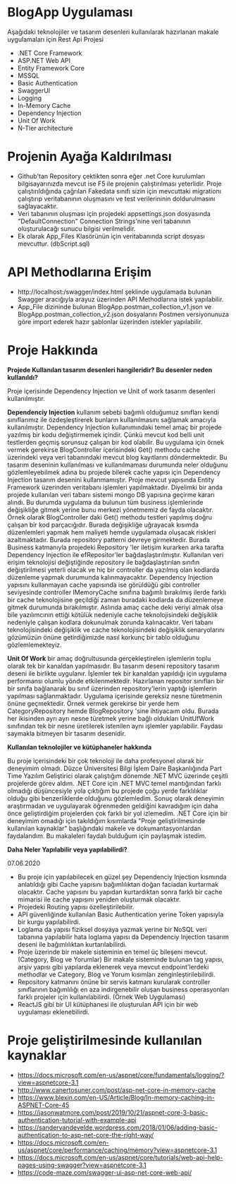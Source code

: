 # BlogApp Uygulaması

Aşağıdaki teknolojiler ve tasarım desenleri kullanılarak hazırlanan makale uygulamaları için Rest Api Projesi

  - .NET Core Framework 
  - ASP.NET Web API
  - Entity Framework Core
  - MSSQL
  - Basic Authentication
  - SwaggerUI
  - Logging
  - In-Memory Cache
  - Dependency Injection
  - Unit Of Work
  - N-Tier architecture

# Projenin Ayağa Kaldırılması

  - Github'tan Repository çektikten sonra eğer .net Core kurulumları bilgisayarınızda mevcut ise F5 ile projenin çalıştırılması yeterlidir. Proje çalıştırıldığında çağrılan Fakedata sınıfı sizin için mevcuttaki migrationı çalıştırıp veritabanının oluşmasını ve test verilerininin doldurulmasını sağlayacaktır. 
  - Veri tabanının oluşması için projedeki appsettings.json dosyasında "DefaultConnection" Connection Strings'nine veri tabanının oluşturulacağı sunucu bilgisi verilmelidir.
  - Ek olarak App_Files Klasörünün için veritabanında script dosyası mevcuttur. (dbScript.sql)

# API Methodlarına Erişim

  - http://localhost:<port>/swagger/index.html şeklinde uygulamada bulunan Swagger aracığıyla arayuz üzerinden API Methodlarına istek yapılabilir.
  - App_File dizininde bulunan BlogApp.postman_collection_v1.json ve BlogApp.postman_collection_v2.json dosyalarını Postmen versiyonunuza göre import ederek hazır şablonlar üzerinden istekler yapılabilir.
  
# Proje Hakkında

**Projede Kullanılan tasarım desenleri hangileridir? Bu desenler neden kullanıldı?**

 Proje içerisinde Dependency Injection ve Unit of work tasarım desenleri kullanılmıştır. 
 
 **Dependenciy Injection** kullanım sebebi bağımlı olduğumuz sınıfları kendi sınıflarımız ile özdeşleştirerek bunların kullanılmasını sağlamak amacıyla kullanılmıştır. Dependency Injection kullanımındaki temel amaç bir projede yazılmış bir kodu değiştirmemek içindir. Çünkü mevcut kod belli unit testlerden geçmiş sorunsuz çalışan bir kod olabilir. Bu uygulama için örnek vermek gerekirse BlogController içerisindeki Get() methodu cache üzerindeki veya veri tabanındaki mevcut blog kayıtlarını döndermektedir. Bu tasarım deseninin kullanılması ve kullanılmaması durumunda neler olduğunu gözlemleyebilmek adına bu projede bilerek cache yapısı için Dependency Injection tasarım desenini kullanmamıştır. Proje mevcut yapısında Entity Framework üzerinden veritabanı işlemleri yapılmaktadır. Diyelimki bir anda projede kullanılan veri tabanı sistemi mongo DB yapısına geçirme kararı alındı. Bu durumda uygulama da bulunun tüm business işlemlerinde değişikliğe gitmek yerine bunu merkezi yönetmemiz de fayda olacaktır. Örnek olarak BlogController daki Get() methodu testleri yapılmış doğru çalışan bir kod parçacığıdır. Burada değişikliğe uğrayacak kısımda düzenlemleri yapmak hem maliyeti hemde uygulamada oluşacak riskleri azaltmaktadır. Burada repository patterni devreye girmektedir. Burada Business katmanıyla projedeki Repository 'ler iletişim kurarken arka tarafta Dependency Injection ile efRepositor'ler bağdaşlaştırılmıştır. Kullanılan veri erişim teknolojisi değiştiğinde repository ile bağdaşlaştırılan sınıfın değiştirilmesi yeterli olacak ve hiç bir controller da yazılmış olan kodlarda düzenleme yapmak durumunda kalınmayacaktır. Dependency Injection yapısını kullanmayan cache yapısında ise görüldüğü gibi controller seviyesinde controller IMemoryCache sınıfına bağımlı bırakılmış ilerde farklı bir cache teknolojisine geçildiği zaman buradaki kodlarda da düzenlemeye gitmek durumunda bırakılmıştır. Aslında amaç cache deki veriyi almak olsa bile yazılımcının ettiği kötülük nedeniyle cache teknolojisindeki değişiklik nedeniyle çalışan kodlara dokunulmak zorunda kalınacaktır. Veri tabanı teknolojisindeki değişiklik ve cache teknolojisindeki değişiklik senaryolarını gözümüzün önüne getirdiğimizde nasıl korkunç bir tablo olduğunu gözlemlemekteyiz.
 
  **Unit Of Work**  bir amaç doğrultusunda gerçekleştirelen işlemlerin toplu olarak tek bir kanaldan yapılmasıdır. Bu tasarım deseni repository tasarım deseni ile birlikte uygulanır. İşlemler tek bir kanaldan yapıldığı için uygulama performansı olumlu yönde etkilenmektedir. Hazırlanan repositor sınıfları bir bir sınıfa bağlanarak bu sınıf üzerinden repository'lerin yaptığı işlemlerin yapılması sağlanmaktadır. Uygulama içerisinde gereksiz nesne türetmenin önüne geçmektedir. Örnek vermek gerekirse bir yerde hem CategoryRepository hemde BlogRepository 'sine ihtiyacaım oldu. Burada her ikisinden ayrı ayrı nesne türetmek yerine bağlı oldukları UnitUfWork sınıfından tek bir nesne üretilerek istenilen aynı işlemler yapılabilir. Faydası saymakla bitmeyen bir tasarım desenidir.

**Kullanılan teknolojiler ve kütüphaneler hakkında**

Bu proje içerisindeki bir çok teknoloji ile daha profesyonel olarak bir deneyimim olmadı. Düzce Üniversitesi Bilgi İşlem Daire Başkanlığında Part Time Yazılım Geliştirici olarak çalıştığım dönemde .NET MVC üzerinde çeşitli projelerde görev aldım. .NET Core için .NET MVC temel mantığından farklı olmadığı düşüncesiyle yola çıktığım bu projede çoğu yerde farklılıklar olduğu gibi benzerliklerde olduğunu gözlemledim. Sonuç olarak deneyimin araştırmadan ve uygulayarak öğrenmeden geldiğini kavradığım için daha önce geliştirdiğim projelerden çok farklı bir yol izlemedim.  .NET Core için bir deneyimim omadığı için takıldığım kısımlarda "Proje geliştirilmesinde kullanılan kaynaklar" başlığındaki makele ve dokumantasyonlardan faydalandım. Bu makaleleri faydalı bulduğum için paylaşmak istedim. 

**Daha Neler Yapılabilir veya yapılabilirdi?**

07.06.2020
*   Bu proje için yapılabilecek en güzel şey Dependenciy Injection kısmında anlatıldığı gibi Cache yapısını bağımlılıktan doğan faciadan kurtarmak olacaktır. Cache yapısını bu yapıdan kurtardıktan sonra farklı bir cache mimarisi ile cache yapısını yeniden oluşturmak olacaktır. 
*   Projedeki Routing yapısı özelleştirilebilir.
*   API güvenliğinde kullanılan Basic Authentication yerine Token yapısıyla bir kurgu yapılabilirdi.
*   Loglama da yapısı fiziksel dosyaya yazmak yerine bir NoSQL veri tabanına yapılabilir hata loglama yapısı da Dependenciy Injection tasarım deseni ile bağımlılıktan kurtarılabilirdi.
*   Proje üzerinde bir makele sisteminin en temel üç bileşeni mevcut. (Category, Blog ve Yorumlar) Bir makale sisteminde bulunan tag yapısı, arşiv yapısı gibi yapılarda eklenerek veya mevcut endpoint'lerdeki methodlar ve Category, Blog ve Yorum kısımları  zenginleştirilebilirdi.
*   Repository katmanını önüne bir servis katmanı kurularak controller sınıflarının bağımlılığı en aza indirgenebilir oluşan business operasyonları farklı projeler için kullanılabilirdi. (Örnek Web Uygulaması)
*   ReactJS gibi bir UI kütüphanesi ile oluşturulan API için bir web uygulaması eklenebilirdi. 


# Proje geliştirilmesinde kullanılan kaynaklar

  - https://docs.microsoft.com/en-us/aspnet/core/fundamentals/logging/?view=aspnetcore-3.1
  - http://www.canertosuner.com/post/asp-net-core-in-memory-cache
  - https://www.blexin.com/en-US/Article/Blog/In-memory-caching-in-ASPNET-Core-45
  - https://jasonwatmore.com/post/2019/10/21/aspnet-core-3-basic-authentication-tutorial-with-example-api
  - https://sandervandevelde.wordpress.com/2018/01/06/adding-basic-authentication-to-asp-net-core-the-right-way/
  - https://docs.microsoft.com/en-us/aspnet/core/performance/caching/memory?view=aspnetcore-3.1
  - https://docs.microsoft.com/en-us/aspnet/core/tutorials/web-api-help-pages-using-swagger?view=aspnetcore-3.1
  - https://code-maze.com/swagger-ui-asp-net-core-web-api/
